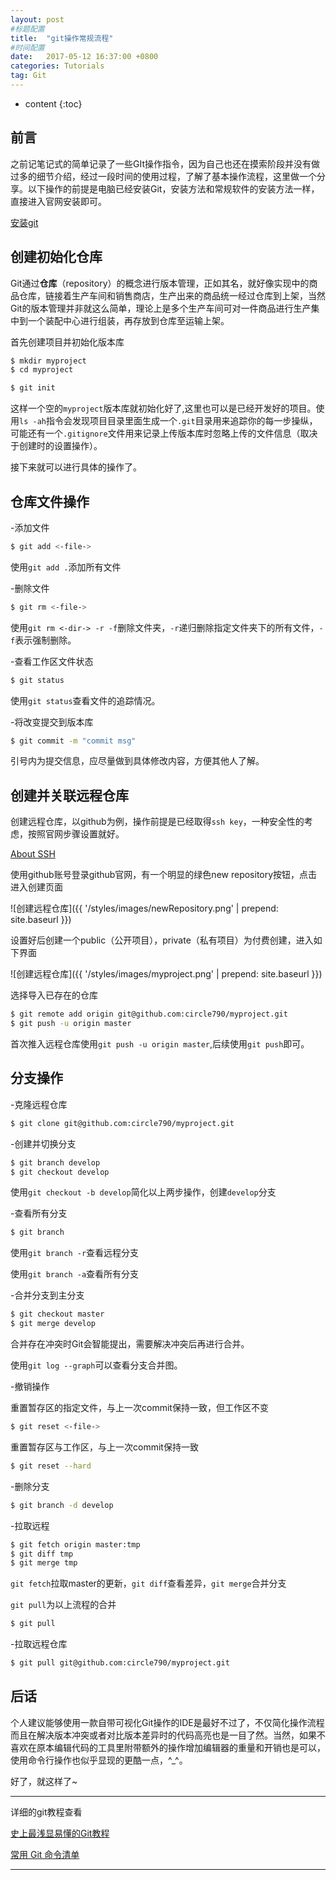 ```yaml
---
layout: post
#标题配置
title:  "git操作常规流程"
#时间配置
date:   2017-05-12 16:37:00 +0800
categories: Tutorials
tag: Git
---
```


* content
{:toc}


前言
------------------------
之前记笔记式的简单记录了一些GIt操作指令，因为自己也还在摸索阶段并没有做过多的细节介绍，经过一段时间的使用过程，了解了基本操作流程，这里做一个分享。以下操作的前提是电脑已经安装Git，安装方法和常规软件的安装方法一样，直接进入官网安装即可。

[安装git](https://git-scm.com/)

创建初始化仓库
------------------------
Git通过**仓库**（repository）的概念进行版本管理，正如其名，就好像实现中的商品仓库，链接着生产车间和销售商店，生产出来的商品统一经过仓库到上架，当然Git的版本管理并非就这么简单，理论上是多个生产车间可对一件商品进行生产集中到一个装配中心进行组装，再存放到仓库至运输上架。

首先创建项目并初始化版本库

```bash
$ mkdir myproject
$ cd myproject

$ git init
```
这样一个空的`myproject`版本库就初始化好了,这里也可以是已经开发好的项目。使用`ls -ah`指令会发现项目目录里面生成一个`.git`目录用来追踪你的每一步操纵，可能还有一个`.gitignore`文件用来记录上传版本库时忽略上传的文件信息（取决于创建时的设置操作）。

接下来就可以进行具体的操作了。

仓库文件操作
------------------------

-添加文件
```bash
$ git add <-file->
```
使用`git add .`添加所有文件

-删除文件
```bash
$ git rm <-file->
```
使用`git rm <-dir-> -r -f`删除文件夹，`-r`递归删除指定文件夹下的所有文件，`-f`表示强制删除。

-查看工作区文件状态
```bash
$ git status
```
使用`git status`查看文件的追踪情况。

-将改变提交到版本库
```bash
$ git commit -m "commit msg"
```
引号内为提交信息，应尽量做到具体修改内容，方便其他人了解。

创建并关联远程仓库
------------------------

创建远程仓库，以github为例，操作前提是已经取得`ssh key`，一种安全性的考虑，按照官网步骤设置就好。

[About SSH](https://help.github.com/articles/connecting-to-github-with-ssh/)

使用github账号登录github官网，有一个明显的绿色new repository按钮，点击进入创建页面

![创建远程仓库]({{ '/styles/images/newRepository.png' | prepend: site.baseurl  }})

设置好后创建一个public（公开项目），private（私有项目）为付费创建，进入如下界面

![创建远程仓库]({{ '/styles/images/myproject.png' | prepend: site.baseurl  }})

选择导入已存在的仓库

```bash
$ git remote add origin git@github.com:circle790/myproject.git
$ git push -u origin master
```
首次推入远程仓库使用`git push -u origin master`,后续使用`git push`即可。


分支操作
------------------------

-克隆远程仓库

```bash
$ git clone git@github.com:circle790/myproject.git
```

-创建并切换分支

```bash
$ git branch develop
$ git checkout develop
```
使用`git checkout -b develop`简化以上两步操作，创建`develop`分支

-查看所有分支

```bash
$ git branch
```
使用`git branch -r`查看远程分支

使用`git branch -a`查看所有分支

-合并分支到主分支

```bash
$ git checkout master
$ git merge develop
```
合并存在冲突时Git会智能提出，需要解决冲突后再进行合并。

使用`git log --graph`可以查看分支合并图。

-撤销操作

重置暂存区的指定文件，与上一次commit保持一致，但工作区不变

```bash
$ git reset <-file->
```

重置暂存区与工作区，与上一次commit保持一致

```bash
$ git reset --hard
```

-删除分支

```bash
$ git branch -d develop
```
-拉取远程

```bash
$ git fetch origin master:tmp
$ git diff tmp 
$ git merge tmp
```
`git fetch`拉取master的更新，`git diff`查看差异，`git merge`合并分支

`git pull`为以上流程的合并

```bash
$ git pull
```

-拉取远程仓库

```bash
$ git pull git@github.com:circle790/myproject.git
```

后话
------------------------
个人建议能够使用一款自带可视化Git操作的IDE是最好不过了，不仅简化操作流程而且在解决版本冲突或者对比版本差异时的代码高亮也是一目了然。当然，如果不喜欢在原本编辑代码的工具里附带额外的操作增加编辑器的重量和开销也是可以，使用命令行操作也似乎显现的更酷一点，^_^。

好了，就这样了~

---------

详细的git教程查看

[史上最浅显易懂的Git教程](http://www.liaoxuefeng.com/wiki/0013739516305929606dd18361248578c67b8067c8c017b000/)

[常用 Git 命令清单](http://www.ruanyifeng.com/blog/2015/12/git-cheat-sheet.html)

---------

